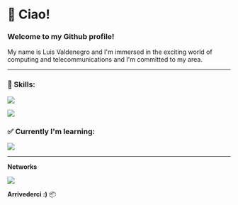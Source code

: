 # :bookmark_tabs: Ciao!

### Welcome to my Github profile!

My name is Luis Valdenegro and I'm immersed in the exciting world of computing and telecommunications and I'm committed to my area.

---

### :wrench: Skills:

<p>
  <a href="https://skillicons.dev">
    <img src="https://skillicons.dev/icons?i=cpp"/>
    <p>
    <img src="https://skillicons.dev/icons?i=vscode,photoshop,xd"/>
  </a>
</p>

### ✅ Currently I'm learning:

<p>
  <a href="https://skillicons.dev">
    <img src="https://skillicons.dev/icons?i=python,java,javascript,html"/>
  </a>
</p>

---
**Networks**

<a href="https://www.instagram.com/lwchito/">
    <img src="https://skillicons.dev/icons?i=instagram"/>
  </a>
  <p>
    
**Arrivederci :)** :package:



